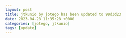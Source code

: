 ```yaml
---
layout: post
title: jtkunio by jotego has been updated to 99d3d23
date: 2023-04-28 11:35:28 +0000
categories: [jotego, jtkunio]
tags: [update]
---
```



